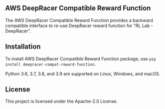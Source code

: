 ## AWS DeepRacer Compatible Reward Function

The AWS DeepRacer Compatible Reward Function provides a backward compatible interface to re-use DeepRacer reward function for "RL Lab - DeepRacer".
 
## Installation

To install AWS DeepRacer Compatible Reward Function package, use `pip install deepracer-compat-reward-function`.

Python 3.6, 3.7, 3.8, and 3.9 are supported on Linux, Windows, and macOS.

## License

This project is licensed under the Apache-2.0 License.